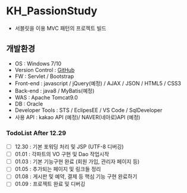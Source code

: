 # KH_PassionStudy
- 서블릿을 이용 MVC 패턴의 프로젝트 빌드

## 개발환경

- OS : Windows 7/10
- Version Control : [GitHub](https://github.com/Ethan-kim9/KH_PassionStudy)
- FW : Servlet / Bootstrap
- Front-end : javascript / jQuery(예정) / AJAX / JSON / HTML5 / CSS3
- Back-end : java8 / MyBatis(예정)
- WAS : Apache Tomcat9.0
- DB : Oracle
- Developer Tools : STS / EclipesEE / VS Code / SqlDeveloper
- 사용 API : kakao API (예정)/ NAVER(네아로)API (예정)


### TodoList After 12.29

- [ ] 12.30 : 기본 포워딩 처리 및 JSP (UTF-8 디버깅)
- [ ] 01.01 : 각파트의 VO 구현 및 Dao 작업시작 
- [ ] 01.03 : 기본 기능구현 완료 (회원 가입, 관리자 페이지 등)
- [ ] 01.05 : 추가되는 페이지 및 링크들 정리
- [ ] 01.08 : 게시판 및 예약, 결제 등 핵심 기능 구현 완료하기
- [ ] 01.09 : 프로젝트 완료 및 디버깅 